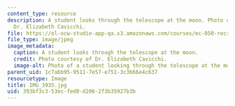 ```yaml
---
content_type: resource
description: A student looks through the telescope at the moon. Photo courtesy of
  Dr. Elizabeth Cavicchi.
file: https://ol-ocw-studio-app-qa.s3.amazonaws.com/courses/ec-050-recreate-experiments-from-history-inform-the-future-from-the-past-galileo-january-iap-2010/393bf3c353ecfed0d2062f3b35927b3b_IMG_3935.jpg
file_type: image/jpeg
image_metadata:
  caption: A student looks through the telescope at the moon.
  credit: Photo courtesy of Dr. Elizabeth Cavicchi.
  image-alt: Photo of a student looking through the telescope at the moon.
parent_uid: 1c7abb95-9511-7e57-e751-3c3b66e4c637
resourcetype: Image
title: IMG_3935.jpg
uid: 393bf3c3-53ec-fed0-d206-2f3b35927b3b
---
```

